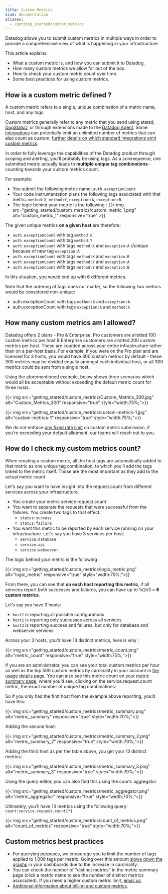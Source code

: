 ```yaml
---
title: Custom Metrics
kind: documentation
aliases:
  - /getting_started/custom_metrics
---
```


Datadog allows you to submit custom metrics in multiple ways in order to provide a comprehensive view of what is happening in your infrastructure

This article explains:

* What a custom metric is, and how you can submit it to Datadog.
* How many custom metrics we allow for out of the box.
* How to check your custom metric count over time.
* Some best practices for using custom metrics.

## How is a custom metric defined ?

A custom metric refers to a single, unique combination of a metric name, host, and any tags.

Custom metrics generally refer to any metric that you send using statsd, [DogStatsD][1], or through extensions made to the [Datadog Agent][2]. Some [integrations][3] can potentially emit an unlimited number of metrics that can also count as custom, [further details on which standard integrations emit custom metrics][4].

In order to fully leverage the capabilities of the Datadog product through scoping and alerting, you’ll probably be using tags. As a consequence, one submitted metric actually leads to **multiple unique tag combinations**- counting towards your custom metrics count.

For example:

* You submit the following metric name: `auth.exceptionCount`
* Your code instrumentation plans the following tags associated with that metric: `method:X`, `method:Y`, `exception:A`, `exception:B`.
* The logic behind your metric is the following :
{{< img src="getting_started/custom_metrics/custom_metric_1.png" alt="custom_metric_1" responsive="true" >}}

The given unique metrics **on a given host** are therefore:

* `auth.exceptionCount` with tag `method:X`
* `auth.exceptionCount` with tag `method:Y`
* `auth.exceptionCount` with tags `method:X` and `exception:A` //unique because of new tag `exception:A`
* `auth.exceptionCount` with tags `method:X` and `exception:B`
* `auth.exceptionCount` with tags `method:Y` and `exception:A`
* `auth.exceptionCount` with tags `method:Y` and `exception:B`

In this situation, you would end up with 6 different metrics.

Note that the ordering of tags does not matter, so the following two metrics would be considered non-unique:

* auth.exceptionCount with tags `method:X` and `exception:A`
* auth.exceptionCount with tags `exception:A` and `method:X`

## How many custom metrics am I allowed?

Datadog offers 2 plans - Pro & Enterprise. Pro customers are allotted 100 custom metrics per host & Enterprise customers are allotted 200 custom metrics per host. These are counted across your entire infrastructure rather than on a per-host basis. For example, if you were on the Pro plan and are licensed for 3 hosts, you would have 300 custom metrics by default - these 300 metrics may be divided equally amongst each individual host, or all 300 metrics could be sent from a single host.

Using the aforementioned example, below shows three scenarios which would all be acceptable without exceeding the default metric count for three hosts:

{{< img src="getting_started/custom_metrics/Custom_Metrics_300.jpg" alt="Custom_Metrics_300" responsive="true" style="width:75%;">}}

{{< img src="getting_started/custom_metrics/custom-metrics-1.jpg" alt="custom-metrics-1" responsive="true" style="width:75%;">}}

We do not enforce [any fixed rate limit][5] on custom metric submission, if you're exceeding your default allotment, our teams will reach out to you.

## How do I check my custom metrics count?

When creating a custom metric, all the host tags are automatically added to that metric as one unique tag combination, to which you'll add the tags linked to the metric itself. Those are the most important as they add to the actual metric count.

Let's say you want to have insight into the request.count from different services across your infrastructure.

* You create your metric service.request.count
* You want to separate the requests that were successful from the failures. You create two tags to that effect:
    * `status:success`
    * `status:failure`
* You want this metric to be reported by each service running on your infrastructure. Let's say you have 3 services per host:
    * `service:database`
    * `service:api`
    * `service:webserver`

The logic behind your metric is the following :

{{< img src="getting_started/custom_metrics/logic_metric.png" alt="logic_metric" responsive="true" style="width:75%;">}}

From there, you can see that **on each host reporting this metric**, if all services report both successes and failures, you can have up to 1x2x3 = **6 custom metrics**.

Let’s say you have 3 hosts:

* `host1` is reporting all possible configurations
* `host2` is reporting only successes across all services
* `host3` is reporting success and failures, but only for database and webserver services

Across your 3 hosts, you’d have 13 distinct metrics, here is why :

{{< img src="getting_started/custom_metrics/metric_count.png" alt="metric_count" responsive="true" style="width:75%;">}}

If you are an administrator, you can see your total custom metrics per hour as well as the top 500 custom metrics by cardinality in your account in [the usage details page][6]. You can also see this metric count on your [metric summary page][7], where you’d see, clicking on the service.request.count metric, the exact number of unique tag combinations:

So if you only had the first host from the example above reporting, you’d have this:

{{< img src="getting_started/custom_metrics/metric_summary.png" alt="metric_summary" responsive="true" style="width:70%;">}}

Adding the second host:

{{< img src="getting_started/custom_metrics/metric_summary_2.png" alt="metric_summary_2" responsive="true" style="width:70%;">}}

Adding the third host as per the table above, you get your 13 distinct metrics:

{{< img src="getting_started/custom_metrics/metric_summary_3.png" alt="metric_summary_3" responsive="true" style="width:70%;">}}

Using the query editor, you can also find this using the count: aggregator

{{< img src="getting_started/custom_metrics/metric_aggregator.png" alt="metric_aggregator" responsive="true" style="width:70%;">}}

Ultimately, you’ll have 13 metrics using the following query: `count:service.request.count{*}`

{{< img src="getting_started/custom_metrics/count_of_metrics.png" alt="count_of_metrics" responsive="true" style="width:70%;">}}

## Custom metrics best practices

* For querying purposes, we encourage you to limit the number of tags applied to 1,000 tags per metric. Going over this amount [slows down the graphs][8] in your dashboards due to the increase in cardinality.
* You can check the number of "distinct metrics" in the metric summary page (click a metric name to see the number of distinct metrics associated). If you need a higher custom metric limit, [email us][9].
* [Additional information about billing and custom metrics][10].

[1]: /developers/dogstatsd
[2]: /agent
[3]: /integrations/
[4]: /integrations/faq/what-standard-integrations-emit-custom-metrics
[5]: /api/#rate-limiting
[6]: https://app.datadoghq.com/account/usage/hourly
[7]: https://app.datadoghq.com/metric/summary
[8]: /graphing/faq/dashboard-loads-very-slowly
[9]: /help
[10]: /account_management/faq/

